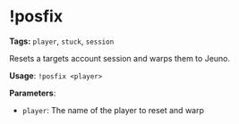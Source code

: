 # !posfix

**Tags:** `player`, `stuck`, `session`

Resets a targets account session and warps them to Jeuno.

**Usage**: `!posfix <player>`

**Parameters**:
- `player`: The name of the player to reset and warp
